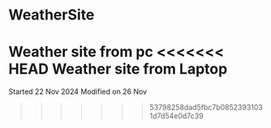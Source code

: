 # WeatherSite

Weather site from pc
<<<<<<< HEAD
Weather site from Laptop
=======
Started 22 Nov 2024
Modified on 26 Nov
>>>>>>> 53798258dad5fbc7b08523931031d7d54e0d7c39
